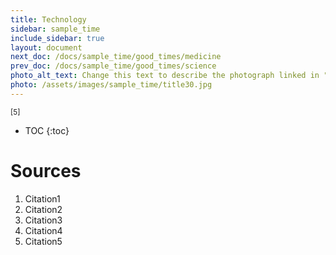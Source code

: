 ```yaml
---
title: Technology
sidebar: sample_time
include_sidebar: true
layout: document
next_doc: /docs/sample_time/good_times/medicine
prev_doc: /docs/sample_time/good_times/science
photo_alt_text: Change this text to describe the photograph linked in "photo".
photo: /assets/images/sample_time/title30.jpg
---
```


<sup>[5]</sup>

* TOC
{:toc}

# Sources

1. Citation1
2. Citation2
3. Citation3
4. Citation4
5. Citation5
